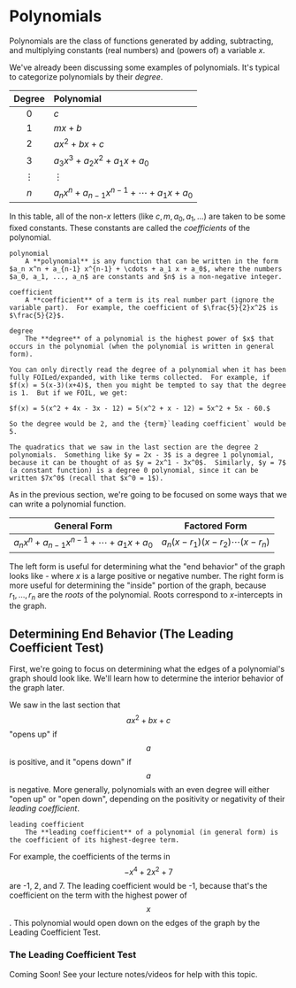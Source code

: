 # Polynomials

Polynomials are the class of functions generated by adding, subtracting, and multiplying constants (real numbers) and (powers of) a variable $x$.

We've already been discussing some examples of polynomials.  It's typical to categorize polynomials by their *degree*.

| Degree | Polynomial |
|:------:|:----------|
|   0    | $c$ |
|   1    | $mx + b$ |
|   2    | $ax^2 + bx + c$ |
|   3    | $a_3 x^3 + a_2 x^2 + a_1 x + a_0$ |
| $\vdots$ | $\vdots$ |
| $n$  | $a_n x^n + a_{n-1} x^{n-1} + \cdots + a_1 x + a_0$ |


In this table, all of the non-$x$ letters (like $c, m, a_0, a_1, ...$) are taken to be some fixed constants.  These constants are called the *coefficients* of the polynomial.

```{glossary}
polynomial
    A **polynomial** is any function that can be written in the form $a_n x^n + a_{n-1} x^{n-1} + \cdots + a_1 x + a_0$, where the numbers $a_0, a_1, ..., a_n$ are constants and $n$ is a non-negative integer.

coefficient
    A **coefficient** of a term is its real number part (ignore the variable part).  For example, the coefficient of $\frac{5}{2}x^2$ is $\frac{5}{2}$.

degree
    The **degree** of a polynomial is the highest power of $x$ that occurs in the polynomial (when the polynomial is written in general form).
```

```{warning}
You can only directly read the degree of a polynomial when it has been fully FOILed/expanded, with like terms collected.  For example, if $f(x) = 5(x-3)(x+4)$, then you might be tempted to say that the degree is 1.  But if we FOIL, we get: 

$f(x) = 5(x^2 + 4x - 3x - 12) = 5(x^2 + x - 12) = 5x^2 + 5x - 60.$  

So the degree would be 2, and the {term}`leading coefficient` would be 5.
```

```{prf:remark}
The quadratics that we saw in the last section are the degree 2 polynomials.  Something like $y = 2x - 3$ is a degree 1 polynomial, because it can be thought of as $y = 2x^1 - 3x^0$.  Similarly, $y = 7$ (a constant function) is a degree 0 polynomial, since it can be written $7x^0$ (recall that $x^0 = 1$).
```

As in the previous section, we're going to be focused on some ways that we can write a polynomial function.

| General Form | Factored Form |
|:------------:|:-------------:|
| $a_n x^n + a_{n-1} x^{n-1} + \cdots + a_1 x + a_0$ | $a_n (x - r_1)(x - r_2)\cdots (x - r_n)$ |

The left form is useful for determining what the "end behavior" of the graph looks like - where $x$ is a large positive or negative number.  The right form is more useful for determining the "inside" portion of the graph, because $r_1, ..., r_n$ are the *roots* of the polynomial.  Roots correspond to $x$-intercepts in the graph.

## Determining End Behavior (The Leading Coefficient Test)

First, we're going to focus on determining what the edges of a polynomial's graph should look like.  We'll learn how to determine the interior behavior of the graph later.

We saw in the last section that $$ax^2 + bx + c$$ "opens up" if $$a$$ is positive, and it "opens down" if $$a$$ is negative.  More generally, polynomials with an even degree will either "open up" or "open down", depending on the positivity or negativity of their *leading coefficient*.

```{glossary}
leading coefficient
    The **leading coefficient** of a polynomial (in general form) is the coefficient of its highest-degree term.
```

For example, the coefficients of the terms in $$-x^4 + 2x^2 + 7$$ are -1, 2, and 7.  The leading coefficient would be -1, because that's the coefficient on the term with the highest power of $$x$$.  This polynomial would open down on the edges of the graph by the Leading Coefficient Test.

### The Leading Coefficient Test

Coming Soon!  See your lecture notes/videos for help with this topic.